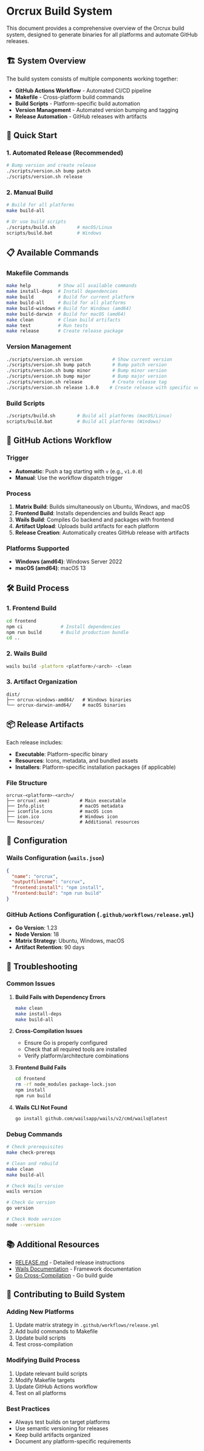 # Orcrux Build System

This document provides a comprehensive overview of the Orcrux build system, designed to generate binaries for all platforms and automate GitHub releases.

## 🏗️ System Overview

The build system consists of multiple components working together:

- **GitHub Actions Workflow** - Automated CI/CD pipeline
- **Makefile** - Cross-platform build commands
- **Build Scripts** - Platform-specific build automation
- **Version Management** - Automated version bumping and tagging
- **Release Automation** - GitHub releases with artifacts

## 🚀 Quick Start

### 1. Automated Release (Recommended)
```bash
# Bump version and create release
./scripts/version.sh bump patch
./scripts/version.sh release
```

### 2. Manual Build
```bash
# Build for all platforms
make build-all

# Or use build scripts
./scripts/build.sh        # macOS/Linux
scripts/build.bat         # Windows
```

## 📋 Available Commands

### Makefile Commands
```bash
make help          # Show all available commands
make install-deps  # Install dependencies
make build         # Build for current platform
make build-all     # Build for all platforms
make build-windows # Build for Windows (amd64)
make build-darwin  # Build for macOS (amd64)
make clean         # Clean build artifacts
make test          # Run tests
make release       # Create release package
```

### Version Management
```bash
./scripts/version.sh version           # Show current version
./scripts/version.sh bump patch        # Bump patch version
./scripts/version.sh bump minor        # Bump minor version
./scripts/version.sh bump major        # Bump major version
./scripts/version.sh release           # Create release tag
./scripts/version.sh release 1.0.0    # Create release with specific version
```

### Build Scripts
```bash
./scripts/build.sh        # Build all platforms (macOS/Linux)
scripts/build.bat         # Build all platforms (Windows)
```

## 🔄 GitHub Actions Workflow

### Trigger
- **Automatic**: Push a tag starting with `v` (e.g., `v1.0.0`)
- **Manual**: Use the workflow dispatch trigger

### Process
1. **Matrix Build**: Builds simultaneously on Ubuntu, Windows, and macOS
2. **Frontend Build**: Installs dependencies and builds React app
3. **Wails Build**: Compiles Go backend and packages with frontend
4. **Artifact Upload**: Uploads build artifacts for each platform
5. **Release Creation**: Automatically creates GitHub release with artifacts

### Platforms Supported
- **Windows (amd64)**: Windows Server 2022
- **macOS (amd64)**: macOS 13

## 🛠️ Build Process

### 1. Frontend Build
```bash
cd frontend
npm ci              # Install dependencies
npm run build       # Build production bundle
cd ..
```

### 2. Wails Build
```bash
wails build -platform <platform>/<arch> -clean
```

### 3. Artifact Organization
```
dist/
├── orcrux-windows-amd64/   # Windows binaries
└── orcrux-darwin-amd64/    # macOS binaries
```

## 📦 Release Artifacts

Each release includes:

- **Executable**: Platform-specific binary
- **Resources**: Icons, metadata, and bundled assets
- **Installers**: Platform-specific installation packages (if applicable)

### File Structure
```
orcrux-<platform>-<arch>/
├── orcrux(.exe)           # Main executable
├── Info.plist             # macOS metadata
├── iconfile.icns          # macOS icon
├── icon.ico               # Windows icon
└── Resources/             # Additional resources
```

## 🔧 Configuration

### Wails Configuration (`wails.json`)
```json
{
  "name": "orcrux",
  "outputfilename": "orcrux",
  "frontend:install": "npm install",
  "frontend:build": "npm run build"
}
```

### GitHub Actions Configuration (`.github/workflows/release.yml`)
- **Go Version**: 1.23
- **Node Version**: 18
- **Matrix Strategy**: Ubuntu, Windows, macOS
- **Artifact Retention**: 90 days

## 🚨 Troubleshooting

### Common Issues

1. **Build Fails with Dependency Errors**
   ```bash
   make clean
   make install-deps
   make build-all
   ```

2. **Cross-Compilation Issues**
   - Ensure Go is properly configured
   - Check that all required tools are installed
   - Verify platform/architecture combinations

3. **Frontend Build Fails**
   ```bash
   cd frontend
   rm -rf node_modules package-lock.json
   npm install
   npm run build
   ```

4. **Wails CLI Not Found**
   ```bash
   go install github.com/wailsapp/wails/v2/cmd/wails@latest
   ```

### Debug Commands
```bash
# Check prerequisites
make check-prereqs

# Clean and rebuild
make clean
make build-all

# Check Wails version
wails version

# Check Go version
go version

# Check Node version
node --version
```

## 📚 Additional Resources

- [RELEASE.md](RELEASE.md) - Detailed release instructions
- [Wails Documentation](https://wails.io/docs/) - Framework documentation
- [Go Cross-Compilation](https://golang.org/doc/install/source#environment) - Go build guide

## 🤝 Contributing to Build System

### Adding New Platforms
1. Update matrix strategy in `.github/workflows/release.yml`
2. Add build commands to Makefile
3. Update build scripts
4. Test cross-compilation

### Modifying Build Process
1. Update relevant build scripts
2. Modify Makefile targets
3. Update GitHub Actions workflow
4. Test on all platforms

### Best Practices
- Always test builds on target platforms
- Use semantic versioning for releases
- Keep build artifacts organized
- Document any platform-specific requirements
